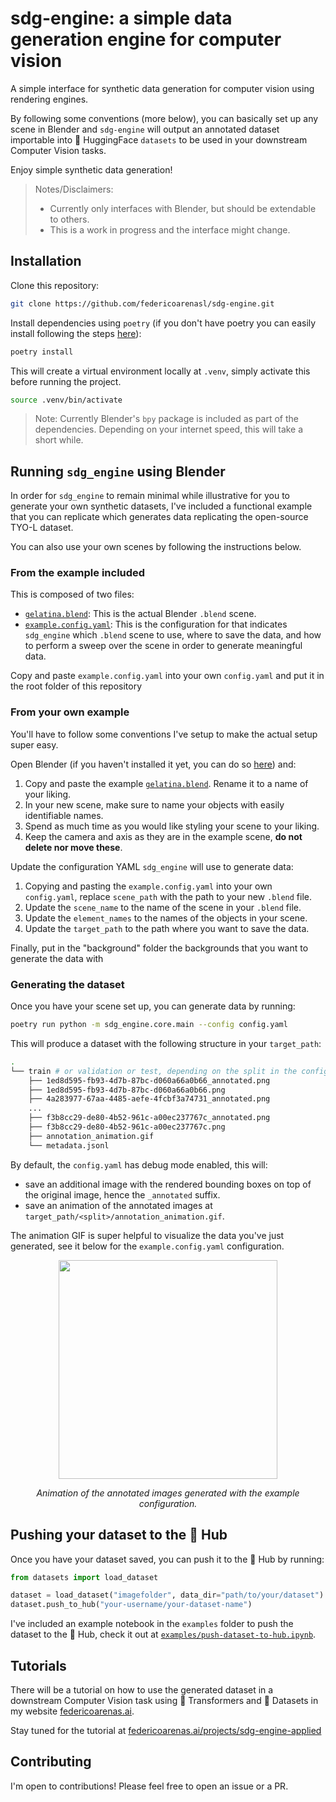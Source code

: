 # sdg-engine: a simple data generation engine for computer vision

A simple interface for synthetic data generation for computer vision using rendering engines.

By following some conventions (more below), you can basically set up any scene in Blender and `sdg-engine` will output an annotated dataset importable into 🤗  HuggingFace `datasets` to be used in your downstream Computer Vision tasks.

Enjoy simple synthetic data generation!

> Notes/Disclaimers:
> - Currently only interfaces with Blender, but should be extendable to others.
> - This is a work in progress and the interface might change.

## Installation
Clone this repository:
```bash
git clone https://github.com/federicoarenasl/sdg-engine.git
```
Install dependencies using `poetry` (if you don't have poetry you can easily install following the steps [here](https://python-poetry.org/docs/#installing-with-pipx)):
```bash
poetry install
```
This will create a virtual environment locally at `.venv`, simply activate this before running the project.
```bash
source .venv/bin/activate
```

> Note: Currently Blender's `bpy` package is included as part of the dependencies. Depending on your internet speed, this will take a short while.

## Running `sdg_engine` using Blender
In order for `sdg_engine` to remain minimal while illustrative for you to generate your own synthetic datasets, I've included a functional example that you can replicate which generates data replicating the open-source TYO-L dataset.

You can also use your own scenes by following the instructions below.
### From the example included
This is composed of two files:
- [`gelatina.blend`](gelatina.blend): This is the actual Blender `.blend` scene.
- [`example.config.yaml`](sdg_engine/example.config.yaml): This is the configuration for that indicates `sdg_engine` which `.blend` scene to use, where to save the data, and how to perform a sweep over the scene in order to generate meaningful data.

Copy and paste `example.config.yaml` into your own `config.yaml` and put it in the root folder of this repository

### From your own example
You'll have to follow some conventions I've setup to make the actual setup super easy.

Open Blender (if you haven't installed it yet, you can do so [here](https://www.blender.org/download/)) and:
1. Copy and paste the example [`gelatina.blend`](sdg_engine/core/interfaces/blender/scenes/tyless-5-objects.blend). Rename it to a name of your liking.
2. In your new scene, make sure to name your objects with easily identifiable names.
3. Spend as much time as you would like styling your scene to your liking.
4. Keep the camera and axis as they are in the example scene, **do not delete nor move these**.

Update the configuration YAML `sdg_engine` will use to generate data:
1. Copying and pasting the `example.config.yaml` into your own `config.yaml`, replace `scene_path` with the path to your new `.blend` file.
2. Update the `scene_name` to the name of the scene in your `.blend` file.
3. Update the `element_names` to the names of the objects in your scene.
4. Update the `target_path` to the path where you want to save the data.

Finally, put in the "background" folder the backgrounds that you want to generate the data with

### Generating the dataset
Once you have your scene set up, you can generate data by running:
```bash
poetry run python -m sdg_engine.core.main --config config.yaml
```

This will produce a dataset with the following structure in your `target_path`:
```bash
.
└── train # or validation or test, depending on the split in the config
    ├── 1ed8d595-fb93-4d7b-87bc-d060a66a0b66_annotated.png
    ├── 1ed8d595-fb93-4d7b-87bc-d060a66a0b66.png
    ├── 4a283977-67aa-4485-aefe-4fcbf3a74731_annotated.png
    ...
    ├── f3b8cc29-de80-4b52-961c-a00ec237767c_annotated.png
    ├── f3b8cc29-de80-4b52-961c-a00ec237767c.png
    ├── annotation_animation.gif
    └── metadata.jsonl
```

By default, the `config.yaml` has debug mode enabled, this will:
- save an additional image with the rendered bounding boxes on top of the original image, hence the `_annotated` suffix.
- save an animation of the annotated images at `target_path/<split>/annotation_animation.gif`.

The animation GIF is super helpful to visualize the data you've just generated, see it
below for the `example.config.yaml` configuration.

<p align="center">
  <img src="https://github.com/federicoarenasl/sdg-engine/blob/main/examples/annotation_animation.gif" width="350" />
</p>
<p align="center">
  <i>Animation of the annotated images generated with the example configuration.</i>
</p>


## Pushing your dataset to the 🤗 Hub

Once you have your dataset saved, you can push it to the 🤗 Hub by running:
```python
from datasets import load_dataset

dataset = load_dataset("imagefolder", data_dir="path/to/your/dataset")
dataset.push_to_hub("your-username/your-dataset-name")
```

I've included an example notebook in the `examples` folder to push the dataset to the 🤗 Hub, check it out at [`examples/push-dataset-to-hub.ipynb`](examples/push-dataset-to-hub.ipynb).


## Tutorials
There will be a tutorial on how to use the generated dataset in a downstream Computer Vision task using 🤗 Transformers and 🤗 Datasets in my website [federicoarenas.ai](https://federicoarenas.ai).

Stay tuned for the tutorial at [federicoarenas.ai/projects/sdg-engine-applied](https://federicoarenas.ai/projects/sdg-engine-applied)


## Contributing

I'm open to contributions! Please feel free to open an issue or a PR.



